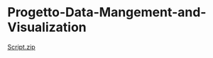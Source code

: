 # Progetto-Data-Mangement-and-Visualization

[Script.zip](https://github.com/SilviaRanieri/Project-Data-Mangement-and-Visualization/files/6975866/Script.zip)
